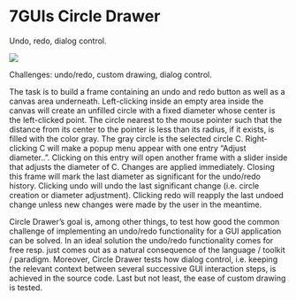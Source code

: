 # 7GUIs Circle Drawer

<!-- aui:example 7guis -->
Undo, redo, dialog control.

![](imgs/Screenshot_20250401_090701.png)

Challenges: undo/redo, custom drawing, dialog control.

The task is to build a frame containing an undo and redo button as well as a canvas area underneath. Left-clicking
inside an empty area inside the canvas will create an unfilled circle with a fixed diameter whose center is the
left-clicked point. The circle nearest to the mouse pointer such that the distance from its center to the pointer is
less than its radius, if it exists, is filled with the color gray. The gray circle is the selected circle C.
Right-clicking C will make a popup menu appear with one entry “Adjust diameter..”. Clicking on this entry will open
another frame with a slider inside that adjusts the diameter of C. Changes are applied immediately. Closing this frame
will mark the last diameter as significant for the undo/redo history. Clicking undo will undo the last significant
change (i.e. circle creation or diameter adjustment). Clicking redo will reapply the last undoed change unless new
changes were made by the user in the meantime.

Circle Drawer’s goal is, among other things, to test how good the common challenge of implementing an undo/redo
functionality for a GUI application can be solved. In an ideal solution the undo/redo functionality comes for free resp.
just comes out as a natural consequence of the language / toolkit / paradigm. Moreover, Circle Drawer tests how dialog
control, i.e. keeping the relevant context between several successive GUI interaction steps, is achieved in the source
code. Last but not least, the ease of custom drawing is tested.
